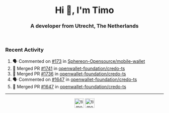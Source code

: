 <h1 align="center">Hi 👋, I'm Timo</h1>
<h3 align="center">A developer from Utrecht, The Netherlands</h3>
<br/>
<!-- https://github.com/rahuldkjain/github-profile-readme-generator --!>

<!--  <p align="left"><img src="https://github-readme-stats.vercel.app/api?username=timoglastra&show_icons=true&count_private=true&" alt="timoglastra" /></p> --!>

<!--
Github language stats
<p align="left"><img src="https://github-readme-stats.vercel.app/api/top-langs/?username=timoglastra&layout=compact" alt="timoglastra" /><p>
-->

<!-- Codestats language stats -->
<!-- <p align="left"><img src="https://codestats-readme.vercel.app/api/top-langs/?username=timoglastra&layout=compact&language_count=12" alt="timoglastra" /><p>    --!>
  
<h3>Recent Activity</h3>

<!--START_SECTION:activity-->
1. 🗣 Commented on [#173](https://github.com/Sphereon-Opensource/mobile-wallet/issues/173#issuecomment-1927020366) in [Sphereon-Opensource/mobile-wallet](https://github.com/Sphereon-Opensource/mobile-wallet)
2. 🎉 Merged PR [#1741](https://github.com/openwallet-foundation/credo-ts/pull/1741) in [openwallet-foundation/credo-ts](https://github.com/openwallet-foundation/credo-ts)
3. 🎉 Merged PR [#1736](https://github.com/openwallet-foundation/credo-ts/pull/1736) in [openwallet-foundation/credo-ts](https://github.com/openwallet-foundation/credo-ts)
4. 🗣 Commented on [#1647](https://github.com/openwallet-foundation/credo-ts/pull/1647#issuecomment-1926850863) in [openwallet-foundation/credo-ts](https://github.com/openwallet-foundation/credo-ts)
5. 🎉 Merged PR [#1647](https://github.com/openwallet-foundation/credo-ts/pull/1647) in [openwallet-foundation/credo-ts](https://github.com/openwallet-foundation/credo-ts)
<!--END_SECTION:activity-->

---

<p align="center">
<a href="https://twitter.com/timoglastra" target="blank"><img align="center" src="https://cdn.jsdelivr.net/npm/simple-icons@3.0.1/icons/twitter.svg" alt="timoglastra" height="30" width="30" /></a>
<a href="https://linkedin.com/in/timoglastra" target="blank"><img align="center" src="https://cdn.jsdelivr.net/npm/simple-icons@3.0.1/icons/linkedin.svg" alt="timoglastra" height="30" width="30" /></a>
</p>



